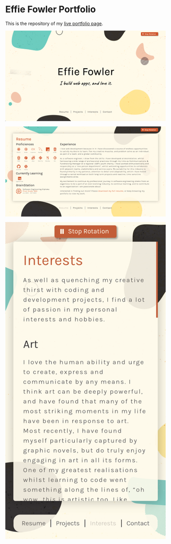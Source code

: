 # Effie Fowler Portfolio

This is the repository of my [live portfolio page](https://effiefowler.netlify.app/resume).

![A screenshot the portfolio homepage. Large writing reads 'Effie Fowler / I build web apps, and love it. At the footer, are 4 options (Resume/Projects/Interets/Contact). The background is light with colourful blobs and circles surrounding the text.'](./src/assets/screenshots/portfolio-homepage.png)

![A screenshot the portfolio resume page. The resume is sorted into sections (proficiencies/currently learning, brainstation and experience). At the footer, are 4 options (Resume/Projects/Interets/Contact). The background is light with colourful blobs and circles surrounding the text.'](./src/assets/screenshots/portfolio-resume.png)

![A screenshot the portfolio interests page in mobile. A scrollable window with an 'interests' intro and the first paragraph of a section about 'art'. At the footer, are 4 options (Resume/Projects/Interets/Contact). The background is light with colourful blobs and circles surrounding the text.'](./src/assets/screenshots/portfolio-mobile.png)
